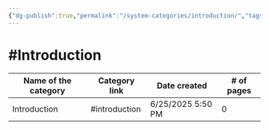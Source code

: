 ```yaml
---
{"dg-publish":true,"permalink":"/system-categories/introduction/","tags":["Introduction"]}
---
```


# #Introduction 

| Name of the category | Category link | Date created      | # of pages |
| -------------------- | ------------- | ----------------- | ---------- |
| Introduction         | #introduction | 6/25/2025 5:50 PM | 0          |
